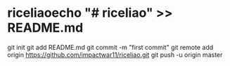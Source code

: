 # riceliaoecho "# riceliao" >> README.md
git init
git add README.md
git commit -m "first commit"
git remote add origin https://github.com/impactwar11/riceliao.git
git push -u origin master
